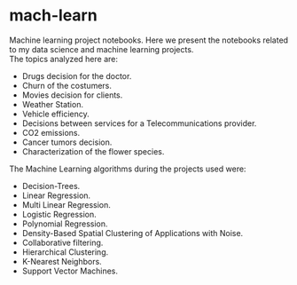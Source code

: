 # mach-learn
Machine learning project notebooks. 
Here we present the notebooks related to my data science and machine learning projects.  
The topics analyzed here are:
- Drugs decision for the doctor. 
- Churn of the costumers.
- Movies decision for clients. 
- Weather Station.
- Vehicle efficiency. 
- Decisions between services for a Telecommunications provider.
- CO2 emissions.
- Cancer tumors decision.
- Characterization of the flower species.

The Machine Learning algorithms during the projects used were:

- Decision-Trees.
- Linear Regression.
- Multi Linear Regression.
- Logistic Regression.
- Polynomial Regression.
- Density-Based Spatial Clustering of Applications with Noise.
- Collaborative filtering.
- Hierarchical Clustering.
- K-Nearest Neighbors.
- Support Vector Machines.
